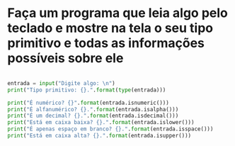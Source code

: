 # Faça um programa que leia algo pelo teclado e mostre na tela o seu tipo primitivo e todas as informações possíveis sobre ele

````python

entrada = input("Digite algo: \n")
print("Tipo primitivo: {}.".format(type(entrada)))

print("É numérico? {}".format(entrada.isnumeric()))
print("É alfanumérico? {}.".format(entrada.isalpha()))
print("É um decimal? {}.".format(entrada.isdecimal()))
print("Está em caixa baixa? {}.".format(entrada.islower()))
print("É apenas espaço em branco? {}.".format(entrada.isspace()))
print("Está em caixa alta? {}.".format(entrada.isupper()))

````
